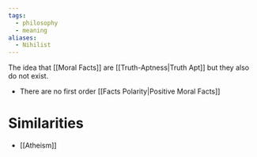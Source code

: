 ```yaml
---
tags:
  - philosophy
  - meaning
aliases:
  - Nihilist
---
```

The idea that [[Moral Facts]] are [[Truth-Aptness|Truth Apt]] but they also do not exist.
- There are no first order [[Facts Polarity|Positive Moral Facts]]
# Similarities
- [[Atheism]]